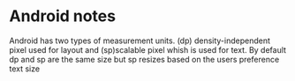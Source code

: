 # Android notes

Android has two types of measurement units. (dp) density-independent pixel used for layout  and  (sp)scalable pixel whish is used for text. By default dp and sp are the same size but sp resizes based on the users preference text size

